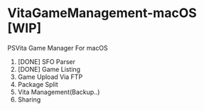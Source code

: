 # VitaGameManagement-macOS [WIP]
PSVita Game Manager For macOS

1. [DONE] SFO Parser
2. [DONE] Game Listing
3. Game Upload Via FTP
4. Package Split
5. Vita Management(Backup..)
6. Sharing
